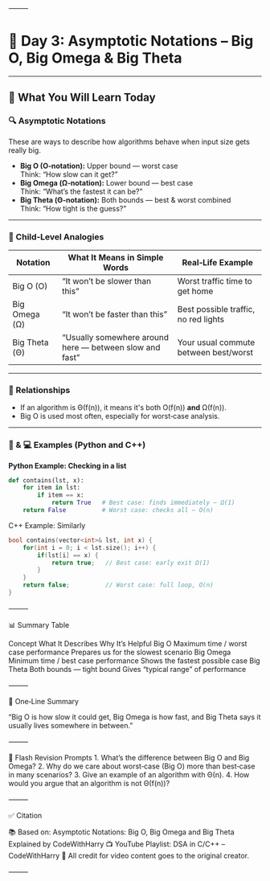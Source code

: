 ⸻

# 📘 Day 3: Asymptotic Notations – Big O, Big Omega & Big Theta

---

## 📌 What You Will Learn Today

### 🔍 Asymptotic Notations

These are ways to describe how algorithms behave when input size gets really big.

- **Big O (O‑notation):** Upper bound — worst case  
  Think: “How slow can it get?”  
- **Big Omega (Ω‑notation):** Lower bound — best case  
  Think: “What’s the fastest it can be?”  
- **Big Theta (Θ‑notation):** Both bounds — best & worst combined  
  Think: “How tight is the guess?”

---

### 🧒 Child‑Level Analogies

| Notation           | What It Means in Simple Words                                | Real‑Life Example                      |
|---------------------|--------------------------------------------------------------|-----------------------------------------|
| Big O (O)           | “It won’t be slower than this”                               | Worst traffic time to get home         |
| Big Omega (Ω)       | “It won’t be faster than this”                                | Best possible traffic, no red lights    |
| Big Theta (Θ)       | “Usually somewhere around here — between slow and fast”       | Your usual commute between best/worst   |

---

### 🔗 Relationships

- If an algorithm is Θ(f(n)), it means it's both O(f(n)) **and** Ω(f(n)).
- Big O is used most often, especially for worst‑case analysis.

---

### 🐍 & 💻 Examples (Python and C++)

**Python Example: Checking in a list**  

```python
def contains(lst, x):
    for item in lst:
        if item == x:
            return True   # Best case: finds immediately — Ω(1)
    return False          # Worst case: checks all — O(n)
```

C++ Example: Similarly

```cpp
bool contains(vector<int>& lst, int x) {
    for(int i = 0; i < lst.size(); i++) {
        if(lst[i] == x) {
            return true;   // Best case: early exit Ω(1)
        }
    }
    return false;          // Worst case: full loop, O(n)
}
```

⸻

📊 Summary Table

Concept	What It Describes	Why It’s Helpful
Big O	Maximum time / worst case performance	Prepares us for the slowest scenario
Big Omega	Minimum time / best case performance	Shows the fastest possible case
Big Theta	Both bounds — tight bound	Gives “typical range” of performance


⸻

💬 One‑Line Summary

“Big O is how slow it could get, Big Omega is how fast, and Big Theta says it usually lives somewhere in between.”

⸻

🔁 Flash Revision Prompts
	1.	What’s the difference between Big O and Big Omega?
	2.	Why do we care about worst‑case (Big O) more than best‑case in many scenarios?
	3.	Give an example of an algorithm with Θ(n).
	4.	How would you argue that an algorithm is not Θ(f(n))?

⸻

✅ Citation

📚 Based on: Asymptotic Notations: Big O, Big Omega and Big Theta Explained by CodeWithHarry
📺 YouTube Playlist: DSA in C/C++ – CodeWithHarry
🧠 All credit for video content goes to the original creator.

⸻
